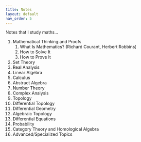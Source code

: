 ```yaml
---
title: Notes
layout: default
nav_order: 5
---
```


Notes that I study maths...

1. Mathematical Thinking and Proofs  
    1. What Is Mathematics? (Richard Courant, Herbert Robbins)
    2. How to Solve It
    3. How to Prove It
2. Set Theory
3. Real Analysis
4. Linear Algebra
5. Calculus
6. Abstract Algebra
7. Number Theory
8. Complex Analysis
9. Topology
10. Differential Topology
11. Differential Geometry
12. Algebraic Topology
13. Differential Equations
14. Probability
15. Category Theory and Homological Algebra
16. Advanced/Specialized Topics